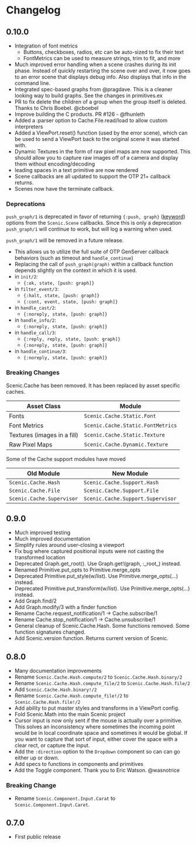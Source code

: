 # Changelog

## 0.10.0
* Integration of font metrics
  * Buttons, checkboxes, radios, etc can be auto-sized to fix their text
  * FontMetrics can be used to measure strings, trim to fit, and more
* Much improved error handling when a scene crashes during its init phase. Instead of quickly
  restarting the scene over and over, it now goes to an error scene that displays debug info.
  Also displays that info in the command line.
* Integrated spec-based graphs from @pragdave. This is a cleaner looking way to build graphs.
  See the changes in primitives.ex
* PR to fix delete the children of a group when the group itself is deleted. Thanks to
  Chris Boebel. @cboebel
* Improve building the C products. PR #126 - @fhunleth
* Added a :parser option to Cache.File.read/load to allow custom interpreters
* Added a ViewPort.reset() function (used by the error scene), which can be used to send
  a ViewPort back to the original scene it was started with.
* Dynamic Textures in the form of raw pixel maps are now supported. This should allow you
  to capture raw images off of a camera and display them without encoding/decoding
* leading spaces in a text primitive are now rendered
* Scene callbacks are all updated to support the OTP 21+ callback returns.
* Scenes now have the terminate callback.

### Deprecations

`push_graph/1` is deprecated in favor of returning `{:push, graph}`
([keyword](https://hexdocs.pm/elixir/Keyword.html)) options
from the `Scenic.Scene` callbacks. Since this is only a deprecation `push_graph/1` will
continue to work, but will log a warning when used.

`push_graph/1` will be removed in a future release.

* This allows us to utilize the full suite of OTP GenServer callback behaviors (such as
  timeout and `handle_continue`)
* Replacing the call of `push_graph(graph)` within a callback function depends slightly
  on the context in which it is used.
* in `init/2`:
  * `{:ok, state, [push: graph]}`
* in `filter_event/3`:
  * `{:halt, state, [push: graph]}`
  * `{:cont, event, state, [push: graph]}`
* in `handle_cast/2`:
  * `{:noreply, state, [push: graph]}`
* in `handle_info/2`:
  * `{:noreply, state, [push: graph]}`
* in `handle_call/3`:
  * `{:reply, reply, state, [push: graph]}`
  * `{:noreply, state, [push: graph]}`
* in `handle_continue/3`:
  * `{:noreply, state, [push: graph]}`

### Breaking Changes

Scenic.Cache has been removed. It has been replaced by asset specific caches.

| Asset Class   | Module  |
| ------------- | -----|
| Fonts      | `Scenic.Cache.Static.Font` |  
| Font Metrics | `Scenic.Cache.Static.FontMetrics` |
| Textures (images in a fill) | `Scenic.Cache.Static.Texture` |
| Raw Pixel Maps | `Scenic.Cache.Dynamic.Texture` |

Some of the Cache support modules have moved

| Old Module   | New Module  |
| ------------- | -----|
| `Scenic.Cache.Hash` | `Scenic.Cache.Support.Hash` |
| `Scenic.Cache.File` | `Scenic.Cache.Support.File` |
| `Scenic.Cache.Supervisor` | `Scenic.Cache.Support.Supervisor` |


## 0.9.0
* Much improved testing
* Much improved documentation
* Simplify rules around user-closing a viewport
* Fix bug where captured positional inputs were not casting the transformed location
* Deprecated Graph.get_root(). Use Graph.get!(graph, :\_root\_) instead.
* Renamed Primitive.put_opts to Primitive.merge_opts
* Deprecated Primitive.put_style(w/list). Use Primitive.merge_opts(...) instead.
* Deprecated Primitive.put_transform(w/list). Use Primitive.merge_opts(...) instead.
* Add Graph.find/2
* Add Graph.modify/3 with a finder function
* Rename Cache.request_notification/1 -> Cache.subscribe/1
* Rename Cache.stop_notification/1 -> Cache.unsubscribe/1
* General cleanup of Scenic.Cache.Hash. Some functions removed. Some function signatures changed.
* Add Scenic.version function. Returns current version of Scenic.

## 0.8.0

* Many documentation improvements
* Rename `Scenic.Cache.Hash.compute/2` to `Scenic.Cache.Hash.binary/2`
* Rename `Scenic.Cache.Hash.compute_file/2` to `Scenic.Cache.Hash.file/2`
* Add `Scenic.Cache.Hash.binary!/2`
* Rename `Scenic.Cache.Hash.compute_file!/2` to `Scenic.Cache.Hash.file!/2`
* Add ability to put master styles and transforms in a ViewPort config.
* Fold Scenic.Math into the main Scenic project
* Cursor input is now only sent if the mouse is actually over a primitive. This
  solves an inconsistency where sometimes the incoming point would be in local
  coordinate space and sometimes it would be global. If you want to capture that
  sort of input, either cover the space with a clear rect, or capture the input.
* Add the `:direction` option to the `Dropdown` component so can can go either
  up or down.
* Add specs to functions in components and primitives
* Add the Toggle component. Thank you to Eric Watson. @wasnotrice

### Breaking Change

* Rename `Scenic.Component.Input.Carat` to `Scenic.Component.Input.Caret`.

## 0.7.0

* First public release